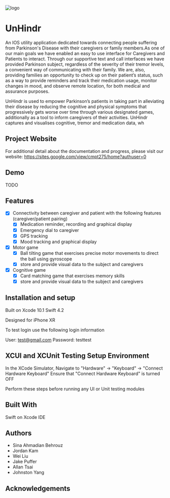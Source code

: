 ![logo](img/UnHindr_logo.png)
# UnHindr

An IOS utility application dedicated towards connecting people suffering from Parkinson's Disease with their caregivers or family members.As one of our main goals we have enabled an easy to use interface for Caregivers and Patients to interact. Through our supportive text and call interfaces we have provided Parkinson subject, regardless of the severity of their tremor levels, a convenient way of communicating with their family. We are, also, providing families an opportunity to check up on their patient’s status, such as a  way to provide reminders and track their medication usage, monitor changes in mood, and observe remote location, for both medical and assurance purposes. 

UnHindr is used to empower Parkinson’s patients in taking part in alleviating their disease by reducing the cognitive and physical symptoms that progressively gets worse over time through various designated games, additionally as a tool to inform caregivers of their activities.  UnHindr captures and visualises cognitive, tremor and medication data, wh

## Project Website
For additional detail about the documentation and progress, please visit our website:
https://sites.google.com/view/cmpt275/home?authuser=0

## Demo

TODO

## Features

* [x] Connectivity between caregiver and patient with the following features (caregiver/patient pairing)
    * [x] Medication reminder, recording and graphical display
    * [x] Emergency dial to caregiver
    * [x] GPS tracking
    * [x] Mood tracking and graphical display
    
* [x] Motor game
    * [x] Ball tilting game that exercises precise motor movements to direct the ball using gyroscope
    * [x] store and provide visual data to the subject and caregivers
    
* [x] Cognitive game
    * [x] Card matching game that exercises memory skills
    * [x] store and provide visual data to the subject and caregivers
    
## Installation and setup

Built on
Xcode 10.1
Swift 4.2

Designed for iPhone XR

To test login use the following login information

User: test@gmail.com
Password: testtest

## XCUI and XCUnit Testing Setup Environment

In the XCode Simulator, Navigate to "Hardware" -> "Keyboard" -> "Connect Hardware Keyboard"
Ensure that "Connect Hardware Keyboard" is turned OFF

Perform these steps before running any UI or Unit testing modules

## Built With

Swift on Xcode IDE

## Authors

* Sina Ahmadian Behrouz
* Jordan Kam
* Wei Liu
* Jake Puffer
* Allan Tsai
* Johnston Yang

## Acknowledgements
